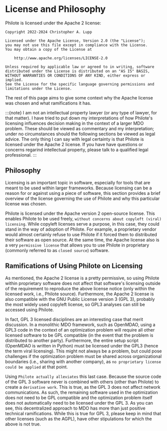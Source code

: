 # License and Philosophy

Philote is licensed under the Apache 2 license:

    Copyright 2022-2024 Christopher A. Lupp

    Licensed under the Apache License, Version 2.0 (the "License");
    you may not use this file except in compliance with the License.
    You may obtain a copy of the License at

        http://www.apache.org/licenses/LICENSE-2.0

    Unless required by applicable law or agreed to in writing, software
    distributed under the License is distributed on an "AS IS" BASIS,
    WITHOUT WARRANTIES OR CONDITIONS OF ANY KIND, either express or implied.
    See the License for the specific language governing permissions and
    limitations under the License.

The rest of this page aims to give some context why the Apache license was
chosen and what ramifications it has.

:::{note}
I am not an intellectual property lawyer (or any type of lawyer, for that
matter). I have tried to put down my interpretations of how Philote's licensing
influences decision making in the context of a larger MDO problem. These should
be viewed as commentary and my interpretation; under no circumstances should the
following sections be viewed as legal advice. The only thing I can say with
legal certainty is that Philote is licensed under the Apache 2 license. If you
have have questions or concerns regarind intellectual property, please talk to a
qualified legal professional. 
:::


## Philosophy

Licensing is an important topic in software, especially for tools that are meant
to be used within larger frameworks. Because licensing can be a reason for or
against using a piece of software, this section provides a brief overview of the
license governing the use of Philote and why this particular license was chosen.

Philote is licensed under the Apache version 2 open-source license. This enables
Philote to be used freely, ``without concerns about copyleft (viral)
licensing``. While copyleft licenses serve a purpose, in this case, they could
stand in the way of adoption of Philote. For example, a proprietary vendor would
almost certainly refuse to use Philote if it forced them to distributed their
software as open source. At the same time, the Apache license also is a very
``permissive license`` that allows you to use Philote in proprietary (commonly
referred to as ``closed source``) software.


## Ramifications of Using Philote on Licensing

As mentioned, the Apache 2 license is a pretty permissive, so using Philote
within proprietary software does not affect that software's licensing outside of
the requirement to reproduce the above license notice (only within the licensed
work, i.e., Philote source). Furthermore, the Apache 2 license is also
compatible with the GNU Public License version 3 (GPL 3), probably the most
widely used copyleft license, so GPL3 analyses can still be accessed using
Philote.

In fact, GPL 3 licensed disciplines are an interesting case that merit
discussion. In a monolithic MDO framework, such as OpenMDAO, using a GPL3 code
in the context of an optimization problem will require all other licensed
software to be GPL compatible (in the event that the problem is distributed to
another party). Furthermore, the entire setup script (OpenMDAO is written in
Python) must be licensed under the GPL3 (hence the term viral licensing). This
might not always be a problem, but could pose challenges if the optimization
problem must be shared across organizational boundaries (i.e., sharing with
another company), as ``no proprietary license could be applied`` at that point.

Using ``Philote actually alleviates`` this last case. Because the source code of
the GPL 3 software never is combined with others (other than Philote) to create
a ``derivative work``. This is true, as the GPL 3 does not affect network
communications. As such, the remaining software used in the optimization
does not need to be GPL compatible and the optimization problem itself does not
automatically need to be licensed under the GPL 3. As you can see, this
decentralized approach to MDO has more than just positive technical
ramifications. While this is true for GPL 3, please keep in mind that other
licenses (such as the AGPL), have other stipulations for which the above is not
true.